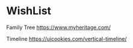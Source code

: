 # WishList

Family Tree
https://www.myheritage.com/

Timeline
https://uicookies.com/vertical-timeline/
